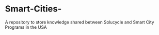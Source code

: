 # Smart-Cities-
A repository to store knowledge shared between Solucycle and Smart City  Programs in the USA

